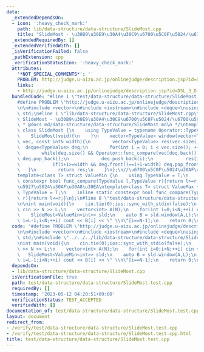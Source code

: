 ```yaml
---
data:
  _extendedDependsOn:
  - icon: ':heavy_check_mark:'
    path: lib/data-structure/data-structure/SlideMost.cpp
    title: "SlideMost - \u30B9\u30E9\u30A4\u30C9\u6700\u5C0F\u5024/\u6700\u5927\u5024"
  _extendedRequiredBy: []
  _extendedVerifiedWith: []
  _isVerificationFailed: false
  _pathExtension: cpp
  _verificationStatusIcon: ':heavy_check_mark:'
  attributes:
    '*NOT_SPECIAL_COMMENTS*': ''
    PROBLEM: http://judge.u-aizu.ac.jp/onlinejudge/description.jsp?id=DSL_3_D
    links:
    - http://judge.u-aizu.ac.jp/onlinejudge/description.jsp?id=DSL_3_D
  bundledCode: "#line 1 \"test/data-structure/data-structure/SlideMost.test.cpp\"\n\
    #define PROBLEM \"http://judge.u-aizu.ac.jp/onlinejudge/description.jsp?id=DSL_3_D\"\
    \n\n#include <vector>\n#include <iostream>\n#include <deque>\nusing namespace\
    \ std;\n#line 1 \"lib/data-structure/data-structure/SlideMost.cpp\"\n/*\n * @title\
    \ SlideMost - \u30B9\u30E9\u30A4\u30C9\u6700\u5C0F\u5024/\u6700\u5927\u5024\n\
    \ * @docs md/data-structure/data-structure/SlideMost.md\n */\ntemplate<class Operator>\
    \ class SlideMost {\n    using TypeValue = typename Operator::TypeValue;\npublic:\n\
    \    SlideMost(void){\n    }\n    vector<TypeValue> window(vector<TypeValue>&\
    \ vec, const int& width){\n        vector<TypeValue> res(vec.size());\n      \
    \  deque<TypeValue> deq;\n        for(int i = 0; i < vec.size(); ++i) {\n    \
    \        while(deq.size() && Operator::func_compare(vec[deq.back()],vec[i]) )\
    \ deq.pop_back();\n            deq.push_back(i);\n            res[i] = vec[deq.front()];\n\
    \            if(i+1>=width && deq.front()==i+1-width) deq.pop_front();\n     \
    \   }\n        return res;\n    }\n};\n//\u6700\u5C0F\u5024\u30AF\u30A8\u30EA\n\
    template<class T> struct ValueMin {\n    using TypeValue = T;\n    inline static\
    \ constexpr bool func_compare(TypeValue l,TypeValue r){return l>=r;}\n};\n//\u6700\
    \u5927\u5024\u30AF\u30A8\u30EA\ntemplate<class T> struct ValueMax {\n    using\
    \ TypeValue = T;\n    inline static constexpr bool func_compare(TypeValue l,TypeValue\
    \ r){return l<=r;}\n};\n#line 8 \"test/data-structure/data-structure/SlideMost.test.cpp\"\
    \n\nint main(void){\n    cin.tie(0);ios::sync_with_stdio(false);\n    int N,L;\
    \ cin >> N >> L;\n    vector<int> A(N);\n    for(int i=0;i<N;++i) cin >> A[i];\n\
    \    SlideMost<ValueMin<int>> sld;\n    auto B = sld.window(A,L);\n    for(int\
    \ i=L-1;i<N;++i) cout << B[i] << \" \\n\"[i==N-1];\n    return 0;\n}\n"
  code: "#define PROBLEM \"http://judge.u-aizu.ac.jp/onlinejudge/description.jsp?id=DSL_3_D\"\
    \n\n#include <vector>\n#include <iostream>\n#include <deque>\nusing namespace\
    \ std;\n#include \"../../../lib/data-structure/data-structure/SlideMost.cpp\"\n\
    \nint main(void){\n    cin.tie(0);ios::sync_with_stdio(false);\n    int N,L; cin\
    \ >> N >> L;\n    vector<int> A(N);\n    for(int i=0;i<N;++i) cin >> A[i];\n \
    \   SlideMost<ValueMin<int>> sld;\n    auto B = sld.window(A,L);\n    for(int\
    \ i=L-1;i<N;++i) cout << B[i] << \" \\n\"[i==N-1];\n    return 0;\n}"
  dependsOn:
  - lib/data-structure/data-structure/SlideMost.cpp
  isVerificationFile: true
  path: test/data-structure/data-structure/SlideMost.test.cpp
  requiredBy: []
  timestamp: '2023-05-12 04:20:51+09:00'
  verificationStatus: TEST_ACCEPTED
  verifiedWith: []
documentation_of: test/data-structure/data-structure/SlideMost.test.cpp
layout: document
redirect_from:
- /verify/test/data-structure/data-structure/SlideMost.test.cpp
- /verify/test/data-structure/data-structure/SlideMost.test.cpp.html
title: test/data-structure/data-structure/SlideMost.test.cpp
---
```

